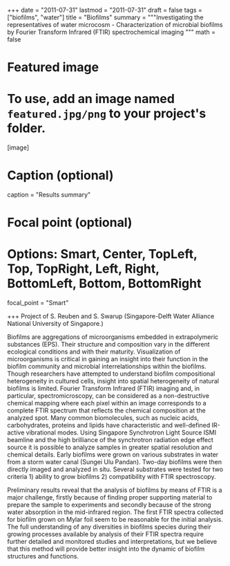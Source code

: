 
+++
date = "2011-07-31"
lastmod = "2011-07-31"
draft = false
tags = ["biofilms", "water"]
title = "Biofilms"
summary = """Investigating the representatives of water microcosm - Characterization of microbial biofilms by Fourier Transform Infrared (FTIR) spectrochemical imaging
"""
math = false

# Featured image
# To use, add an image named `featured.jpg/png` to your project's folder. 
[image]
  # Caption (optional)
  caption = "Results summary"
  
  # Focal point (optional)
  # Options: Smart, Center, TopLeft, Top, TopRight, Left, Right, BottomLeft, Bottom, BottomRight
  focal_point = "Smart"

+++
Project of S. Reuben and S. Swarup   (Singapore-Delft Water Alliance National University of Singapore.)

Biofilms are aggregations of microorganisms embedded in extrapolymeric substances (EPS). Their structure and composition vary in the different ecological conditions and with their maturity. Visualization of microorganisms is critical in gaining an insight into their function in the biofilm community and microbial interrelationships within the biofilms.  Though researchers have attempted to understand biofilm compositional heterogeneity in cultured cells, insight into spatial heterogeneity of natural biofilms is limited. Fourier Transform Infrared (FTIR) imaging and, in particular, spectromicroscopy, can be considered as a non-destructive chemical mapping where each pixel within an image corresponds to a complete FTIR spectrum that reflects the chemical composition at the analyzed spot. Many common biomolecules, such as nucleic acids, carbohydrates, proteins and lipids have characteristic and well-defined IR-active vibrational modes. Using Singapore Synchrotron Light Source ISMI beamline and the high brilliance of the synchrotron radiation edge effect source it is possible to analyze samples in greater spatial resolution and chemical details. 
Early biofilms were grown on various substrates in water from a storm water canal (Sungei Ulu Pandan). Two-day biofilms were then directly imaged and analyzed in situ. Several substrates were tested for two criteria 1) ability to grow biofilms 2) compatibility with FTIR spectroscopy.

Preliminary results reveal that the analysis of biofilms by means of FTIR is a major challenge, firstly because of finding proper supporting material to prepare the sample to experiments and secondly because of the strong water absorption in the mid-infrared region. The first FTIR spectra collected for biofilm grown on Mylar foil seem to be reasonable for the initial analysis. 
The full understanding of any diversities in biofilms species during their growing processes available by analysis of their FTIR spectra require further detailed and monitored studies and interpretations, but we believe that this method will provide better insight into the dynamic of biofilm structures and functions. 
